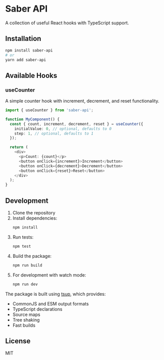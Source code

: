 # Saber API

A collection of useful React hooks with TypeScript support.

## Installation

```bash
npm install saber-api
# or
yarn add saber-api
```

## Available Hooks

### useCounter

A simple counter hook with increment, decrement, and reset functionality.

```typescript
import { useCounter } from 'saber-api';

function MyComponent() {
  const { count, increment, decrement, reset } = useCounter({
    initialValue: 0, // optional, defaults to 0
    step: 1, // optional, defaults to 1
  });

  return (
    <div>
      <p>Count: {count}</p>
      <button onClick={increment}>Increment</button>
      <button onClick={decrement}>Decrement</button>
      <button onClick={reset}>Reset</button>
    </div>
  );
}
```

## Development

1. Clone the repository
2. Install dependencies:
   ```bash
   npm install
   ```
3. Run tests:
   ```bash
   npm test
   ```
4. Build the package:
   ```bash
   npm run build
   ```
5. For development with watch mode:
   ```bash
   npm run dev
   ```

The package is built using [tsup](https://github.com/egoist/tsup), which provides:
- CommonJS and ESM output formats
- TypeScript declarations
- Source maps
- Tree shaking
- Fast builds

## License

MIT 